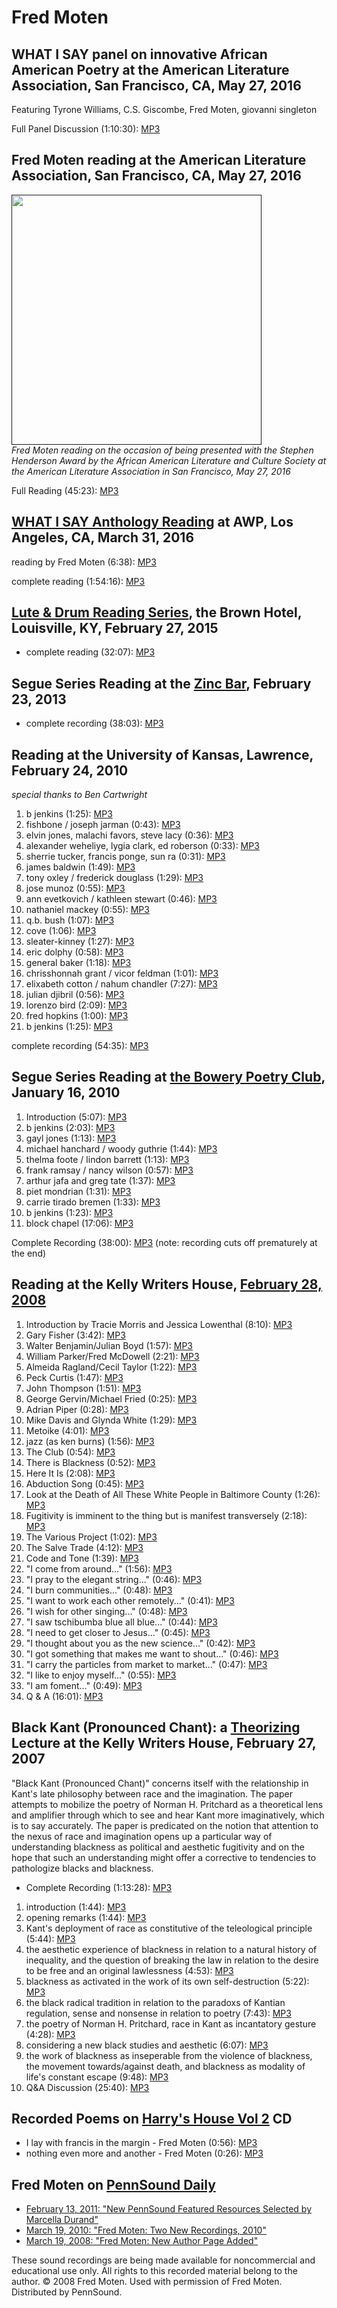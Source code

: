 Fred Moten
==========


WHAT I SAY panel on innovative African American Poetry at the American Literature Association, San Francisco, CA, May 27, 2016
------------------------------------------------------------------------------------------------------------------------------

Featuring Tyrone Williams, C.S. Giscombe, Fred Moten, giovanni singleton

Full Panel Discussion (1:10:30): [MP3](https://media.sas.upenn.edu/pennsound/temp/Heatstrings-summer-2016/WIS%20at%20ALA%20-%20May%2027,%202016%20-%20Giscombe,%20WIlliams,%20Moten,%20singleton.MP3)


Fred Moten reading at the American Literature Association, San Francisco, CA, May 27, 2016
------------------------------------------------------------------------------------------

[<img src="https://media.sas.upenn.edu/pennsound/temp/Heatstrings-summer-2016/Moten.JPG" height="400" />]()  
*Fred Moten reading on the occasion of being presented with the Stephen Henderson Award by the African American Literature and Culture Society at the American Literature Association in San Francisco, May 27, 2016*  

Full Reading (45:23): [MP3](https://media.sas.upenn.edu/pennsound/temp/Heatstrings-summer-2016/Fred%20Moten%20-%20ALA%20May%2027,%202016%20-%20San%20Francisco.MP3)

[WHAT I SAY Anthology Reading](Heatstrings.php#WHAT-I-SAY-MAR-16) at AWP, Los Angeles, CA, March 31, 2016
---------------------------------------------------------------------------------------------------------

reading by Fred Moten (6:38): [MP3](https://media.sas.upenn.edu/pennsound/groups/Heatstrings/3-31-16/Moten-Fred_WHAT-I-SAY_Heatstrings_3-31-16.mp3)

complete reading (1:54:16): [MP3](https://media.sas.upenn.edu/pennsound/groups/Heatstrings/3-31-16/Complete_WHAT-I-SAY_Heatstrings_3-31-16.mp3)

[Lute & Drum Reading Series](Lute-and-Drum.php#Moten-Donahue-15), the Brown Hotel, Louisville, KY, February 27, 2015
--------------------------------------------------------------------------------------------------------------------

-   complete reading (32:07): [MP3](https://media.sas.upenn.edu/pennsound/authors/Moten/Moten-Fred_Lute-and-Drum_Brown-Hotel_Louisville-KY_2-27-15.mp3)

Segue Series Reading at the [Zinc Bar](http://writing.upenn.edu/pennsound/x/Segue-ZINC.php), February 23, 2013
--------------------------------------------------------------------------------------------------------------

-   complete recording (38:03): [MP3](http://media.sas.upenn.edu/pennsound/authors/Moten/Moten-Fred_Complete-Recording_Segue-Zinc-Bar_2-23-13.mp3)


Reading at the University of Kansas, Lawrence, February 24, 2010
----------------------------------------------------------------

*special thanks to Ben Cartwright*

1.  b jenkins (1:25): [MP3](http://media.sas.upenn.edu/pennsound/authors/Moten/2-24-10/Moten-Fred_01_b-jenkins_University-of-Kansas_2-24-10.mp3)
2.  fishbone / joseph jarman (0:43): [MP3](http://media.sas.upenn.edu/pennsound/authors/Moten/2-24-10/Moten-Fred_02_fishbone-joseph-jarman_University-of-Kansas_2-24-10.mp3)
3.  elvin jones, malachi favors, steve lacy (0:36): [MP3](http://media.sas.upenn.edu/pennsound/authors/Moten/2-24-10/Moten-Fred_03_elvin-jones-malachi%20favors-steve-lacy_University-of-Kansas_2-24-10.mp3)
4.  alexander weheliye, lygia clark, ed roberson (0:33): [MP3](http://media.sas.upenn.edu/pennsound/authors/Moten/2-24-10/Moten-Fred_04-alexander-weheliye-lygia-clark-ed-roberson_University-of-Kansas_2-24-10.mp3)
5.  sherrie tucker, francis ponge, sun ra (0:31): [MP3](http://media.sas.upenn.edu/pennsound/authors/Moten/2-24-10/Moten-Fred_05_sherrie-tucker-francis-ponge-sun-ra_University-of-Kansas_2-24-10.mp3)
6.  james baldwin (1:49): [MP3](http://media.sas.upenn.edu/pennsound/authors/Moten/2-24-10/Moten-Fred_06_james-baldwinUniversity-of-Kansas_2-24-10.mp3)
7.  tony oxley / frederick douglass (1:29): [MP3](http://media.sas.upenn.edu/pennsound/authors/Moten/2-24-10/Moten-Fred_07_tony-oxley-frederick-douglass_University-of-Kansas_2-24-10.mp3)
8.  jose munoz (0:55): [MP3](http://media.sas.upenn.edu/pennsound/authors/Moten/2-24-10/Moten-Fred_08_jose-munoz_University-of-Kansas_2-24-10.mp3)
9.  ann evetkovich / kathleen stewart (0:46): [MP3](http://media.sas.upenn.edu/pennsound/authors/Moten/2-24-10/Moten-Fred_09_ann-evetkovich-kathleen-stewart_University-of-Kansas_2-24-10.mp3)
10. nathaniel mackey (0:55): [MP3](http://media.sas.upenn.edu/pennsound/authors/Moten/2-24-10/Moten-Fred_10_nathaniel-mackey_University-of-Kansas_2-24-10.mp3)
11. q.b. bush (1:07): [MP3](http://media.sas.upenn.edu/pennsound/authors/Moten/2-24-10/Moten-Fred_11_q-b-bush_University-of-Kansas_2-24-10.mp3)
12. cove (1:06): [MP3](http://media.sas.upenn.edu/pennsound/authors/Moten/2-24-10/Moten-Fred_12_cove_University-of-Kansas_2-24-10.mp3)
13. sleater-kinney (1:27): [MP3](http://media.sas.upenn.edu/pennsound/authors/Moten/2-24-10/Moten-Fred_13_sleater-kinney_University-of-Kansas_2-24-10.mp3)
14. eric dolphy (0:58): [MP3](http://media.sas.upenn.edu/pennsound/authors/Moten/2-24-10/Moten-Fred_14_eric-dolphy_University-of-Kansas_2-24-10.mp3)
15. general baker (1:18): [MP3](http://media.sas.upenn.edu/pennsound/authors/Moten/2-24-10/Moten-Fred_15_general-baker_University-of-Kansas_2-24-10.mp3)
16. chrisshonnah grant / vicor feldman (1:01): [MP3](http://media.sas.upenn.edu/pennsound/authors/Moten/2-24-10/Moten-Fred_16_chrisshonnah-grant-victor-feldman_University-of-Kansas_2-24-10.mp3)
17. elixabeth cotton / nahum chandler (7:27): [MP3](http://media.sas.upenn.edu/pennsound/authors/Moten/2-24-10/Moten-Fred_17_elizabeth-cotton-nahum-chandler_University-of-Kansas_2-24-10.mp3)
18. julian djibril (0:56): [MP3](http://media.sas.upenn.edu/pennsound/authors/Moten/2-24-10/Moten-Fred_18_julian-djibril_University-of-Kansas_2-24-10.mp3)
19. lorenzo bird (2:09): [MP3](http://media.sas.upenn.edu/pennsound/authors/Moten/2-24-10/Moten-Fred_19_lorenzo-bird_University-of-Kansas_2-24-10.mp3)
20. fred hopkins (1:00): [MP3](http://media.sas.upenn.edu/pennsound/authors/Moten/2-24-10/Moten-Fred_20_fred-hopkins_University-of-Kansas_2-24-10.mp3)
21. b jenkins (1:25): [MP3](http://media.sas.upenn.edu/pennsound/authors/Moten/2-24-10/Moten-Fred_21_b-jenkins_University-of-Kansas_2-24-10.mp3)

complete recording (54:35): [MP3](http://media.sas.upenn.edu/pennsound/authors/Moten/2-24-10/Moten-Fred_01_Complete_Recording_University-of-Kansas_2-24-10.mp3)


Segue Series Reading at [the Bowery Poetry Club](http://writing.upenn.edu/pennsound/x/Segue-BPC.html), January 16, 2010
-----------------------------------------------------------------------------------------------------------------------

1.  Introduction (5:07): [MP3](http://media.sas.upenn.edu/pennsound/authors/Moten/Segue-10/Moten-Fred_01_Introduction_Segue-Series-at_BPC_01-16-10.mp3)
2.  b jenkins (2:03): [MP3](http://media.sas.upenn.edu/pennsound/authors/Moten/Segue-10/Moten-Fred_02_b-jenkins_Segue-Series-at_BPC_01-16-10.mp3)
3.  gayl jones (1:13): [MP3](http://media.sas.upenn.edu/pennsound/authors/Moten/Segue-10/Moten-Fred_03_gayl-jones_Segue-Series-at_BPC_01-16-10.mp3)
4.  michael hanchard / woody guthrie (1:44): [MP3](http://media.sas.upenn.edu/pennsound/authors/Moten/Segue-10/Moten-Fred_04_michael-hanchard-woody-guthrie_Segue-Series-at_BPC_01-16-10.mp3)
5.  thelma foote / lindon barrett (1:13): [MP3](http://media.sas.upenn.edu/pennsound/authors/Moten/Segue-10/Moten-Fred_05_thelma-foote-lindon-barrett_Segue-Series-at_BPC_01-16-10.mp3)
6.  frank ramsay / nancy wilson (0:57): [MP3](http://media.sas.upenn.edu/pennsound/authors/Moten/Segue-10/Moten-Fred_06_frank-ramsay-nancy-wilson_Segue-Series-at_BPC_01-16-10.mp3)
7.  arthur jafa and greg tate (1:37): [MP3](http://media.sas.upenn.edu/pennsound/authors/Moten/Segue-10/Moten-Fred_07_arthur-jafa-and-greg-tate_Segue-Series-at_BPC_01-16-10.mp3)
8.  piet mondrian (1:31): [MP3](http://media.sas.upenn.edu/pennsound/authors/Moten/Segue-10/Moten-Fred_08_piet-mondrian_Segue-Series-at_BPC_01-16-10.mp3)
9.  carrie tirado bremen (1:33): [MP3](http://media.sas.upenn.edu/pennsound/authors/Moten/Segue-10/Moten-Fred_09_carrie-tirado-bremen_Segue-Series-at_BPC_01-16-10.mp3)
10. b jenkins (1:23): [MP3](http://media.sas.upenn.edu/pennsound/authors/Moten/Segue-10/Moten-Fred_10_b-jenkins_Segue-Series-at_BPC_01-16-10.mp3)
11. block chapel (17:06): [MP3](http://media.sas.upenn.edu/pennsound/authors/Moten/Segue-10/Moten-Fred_11_block-chapel_Segue-Series-at_BPC_01-16-10.mp3)

Complete Recording (38:00): [MP3](http://media.sas.upenn.edu/pennsound/authors/Moten/Moten-Fred_Complete-Reading_Segue-Series-at_BPC_01-16-10.mp3) (note: recording cuts off prematurely at the end)

Reading at the Kelly Writers House,
[February 28, 2008](http://www.writing.upenn.edu/~wh/calendar/0208.html#28)
---------------------------------------------------------------------------

1.  Introduction by Tracie Morris and Jessica Lowenthal (8:10): [MP3](http://media.sas.upenn.edu/pennsound/authors/Moten/KWH_02-28-08/Moten-Fred_01_Intro_KWH-UPenn_02-28-08.mp3)
2.  Gary Fisher (3:42): [MP3](http://media.sas.upenn.edu/pennsound/authors/Moten/KWH_02-28-08/Moten-Fred_02_Gary-Fisher_KWH-UPenn_02-28-08.mp3)
3.  Walter Benjamin/Julian Boyd (1:57): [MP3](http://media.sas.upenn.edu/pennsound/authors/Moten/KWH_02-28-08/Moten-Fred_03_Benjamin-and-Boyd_KWH-UPenn_02-28-08.mp3)
4.  William Parker/Fred McDowell (2:21): [MP3](http://media.sas.upenn.edu/pennsound/authors/Moten/KWH_02-28-08/Moten-Fred_04_Parker-and-McDowell_KWH-UPenn_02-28-08.mp3)
5.  Almeida Ragland/Cecil Taylor (1:22): [MP3](http://media.sas.upenn.edu/pennsound/authors/Moten/KWH_02-28-08/Moten-Fred_05_Ragland-and-Taylor_KWH-UPenn_02-28-08.mp3)
6.  Peck Curtis (1:47): [MP3](http://media.sas.upenn.edu/pennsound/authors/Moten/KWH_02-28-08/Moten-Fred_06_Peck-Curtis_KWH-UPenn_02-28-08.mp3)
7.  John Thompson (1:51): [MP3](http://media.sas.upenn.edu/pennsound/authors/Moten/KWH_02-28-08/Moten-Fred_07_John-Thompson_KWH-UPenn_02-28-08.mp3)
8.  George Gervin/Michael Fried (0:25): [MP3](http://media.sas.upenn.edu/pennsound/authors/Moten/KWH_02-28-08/Moten-Fred_08_Gervin-and-Fried_KWH-UPenn_02-28-08.mp3)
9.  Adrian Piper (0:28): [MP3](http://media.sas.upenn.edu/pennsound/authors/Moten/KWH_02-28-08/Moten-Fred_09_Adrian-Piper_KWH-UPenn_02-28-08.mp3)
10. Mike Davis and Glynda White (1:29): [MP3](http://media.sas.upenn.edu/pennsound/authors/Moten/KWH_02-28-08/Moten-Fred_10_Mike-Davis-and-Gynda-White_KWH-UPenn_02-28-08.mp3)
11. Metoike (4:01): [MP3](http://media.sas.upenn.edu/pennsound/authors/Moten/KWH_02-28-08/Moten-Fred_11_Metoike_KWH-UPenn_02-28-08.mp3)
12. jazz (as ken burns) (1:56): [MP3](http://media.sas.upenn.edu/pennsound/authors/Moten/KWH_02-28-08/Moten-Fred_12_Jazz_KWH-UPenn_02-28-08.mp3)
13. The Club (0:54): [MP3](http://media.sas.upenn.edu/pennsound/authors/Moten/KWH_02-28-08/Moten-Fred_13_The-Club_KWH-UPenn_02-28-08.mp3)
14. There is Blackness (0:52): [MP3](http://media.sas.upenn.edu/pennsound/authors/Moten/KWH_02-28-08/Moten-Fred_14_There-is-Blackness_KWH-UPenn_02-28-08.mp3)
15. Here It Is (2:08): [MP3](http://media.sas.upenn.edu/pennsound/authors/Moten/KWH_02-28-08/Moten-Fred_15_Here-It-Is_KWH-UPenn_02-28-08.mp3)
16. Abduction Song (0:45): [MP3](http://media.sas.upenn.edu/pennsound/authors/Moten/KWH_02-28-08/Moten-Fred_16_Abduction-Song_KWH-UPenn_02-28-08.mp3)
17. Look at the Death of All These White People in Baltimore County (1:26): [MP3](http://media.sas.upenn.edu/pennsound/authors/Moten/KWH_02-28-08/Moten-Fred_17_White-People_KWH-UPenn_02-28-08.mp3)
18. Fugitivity is imminent to the thing but is manifest transversely (2:18): [MP3](http://media.sas.upenn.edu/pennsound/authors/Moten/KWH_02-28-08/Moten-Fred_18_Fugitivity_KWH-UPenn_02-28-08.mp3)
19. The Various Project (1:02): [MP3](http://media.sas.upenn.edu/pennsound/authors/Moten/KWH_02-28-08/Moten-Fred_19_The-Various-Project_KWH-UPenn_02-28-08.mp3)
20. The Salve Trade (4:12): [MP3](http://media.sas.upenn.edu/pennsound/authors/Moten/KWH_02-28-08/Moten-Fred_20_The-Salve-Trade_KWH-UPenn_02-28-08.mp3)
21. Code and Tone (1:39): [MP3](http://media.sas.upenn.edu/pennsound/authors/Moten/KWH_02-28-08/Moten-Fred_21_Code-and-Tone_KWH-UPenn_02-28-08.mp3)
22. "I come from around..." (1:56): [MP3](http://media.sas.upenn.edu/pennsound/authors/Moten/KWH_02-28-08/Moten-Fred_22_I-Come-From-Around_KWH-UPenn_02-28-08.mp3)
23. "I pray to the elegant string..." (0:46): [MP3](http://media.sas.upenn.edu/pennsound/authors/Moten/KWH_02-28-08/Moten-Fred_23_I-Pray_KWH-UPenn_02-28-08.mp3)
24. "I burn communities..." (0:48): [MP3](http://media.sas.upenn.edu/pennsound/authors/Moten/KWH_02-28-08/Moten-Fred_24_I-Burn_KWH-UPenn_02-28-08.mp3)
25. "I want to work each other remotely..." (0:41): [MP3](http://media.sas.upenn.edu/pennsound/authors/Moten/KWH_02-28-08/Moten-Fred_25_I-Want-To-Work_KWH-UPenn_02-28-08.mp3)
26. "I wish for other singing..." (0:48): [MP3](http://media.sas.upenn.edu/pennsound/authors/Moten/KWH_02-28-08/Moten-Fred_26_I-Wish_KWH-UPenn_02-28-08.mp3)
27. "I saw tschibumba blue all blue..." (0:44): [MP3](http://media.sas.upenn.edu/pennsound/authors/Moten/KWH_02-28-08/Moten-Fred_27_I-Saw_KWH-UPenn_02-28-08.mp3)
28. "I need to get closer to Jesus..." (0:45): [MP3](http://media.sas.upenn.edu/pennsound/authors/Moten/KWH_02-28-08/Moten-Fred_28_I-Need-Jesus_KWH-UPenn_02-28-08.mp3)
29. "I thought about you as the new science..." (0:42): [MP3](http://media.sas.upenn.edu/pennsound/authors/Moten/KWH_02-28-08/Moten-Fred_29_I-Thought-Science_KWH-UPenn_02-28-08.mp3)
30. "I got something that makes me want to shout..." (0:46): [MP3](http://media.sas.upenn.edu/pennsound/authors/Moten/KWH_02-28-08/Moten-Fred_30_I-Got-Something_KWH-UPenn_02-28-08.mp3)
31. "I carry the particles from market to market..." (0:47): [MP3](http://media.sas.upenn.edu/pennsound/authors/Moten/KWH_02-28-08/Moten-Fred_31_I-Carry-the-Particles_KWH-UPenn_02-28-08.mp3)
32. "I like to enjoy myself..." (0:55): [MP3](http://media.sas.upenn.edu/pennsound/authors/Moten/KWH_02-28-08/Moten-Fred_32_I-Like-to-Enjoy-myself_KWH-UPenn_02-28-08.mp3)
33. "I am foment..." (0:49): [MP3](http://media.sas.upenn.edu/pennsound/authors/Moten/KWH_02-28-08/Moten-Fred_33_I-am-Foment_KWH-UPenn_02-28-08.mp3)
34. Q & A (16:01): [MP3](http://media.sas.upenn.edu/pennsound/authors/Moten/KWH_02-28-08/Moten-Fred_34_Q-&-A_KWH-UPenn_02-28-08.mp3)


Black Kant (Pronounced Chant): a [Theorizing](http://writing.upenn.edu/wh/involved/series/theorizing/) Lecture at the
Kelly Writers House,
February
27, 2007
---------------------------------------------------------------------------------------------------------------------

"Black Kant (Pronounced Chant)" concerns itself with the relationship in Kant's late
philosophy between
race and the imagination. The paper attempts to mobilize the poetry of Norman H. Pritchard as a theoretical lens and
amplifier through which to see and hear Kant more imaginatively, which is to say accurately. The paper is predicated on the
notion that attention to the nexus of race and imagination opens up a particular way of understanding blackness as political
and aesthetic fugitivity and on the hope that such an understanding might offer a corrective to tendencies to pathologize
blacks and blackness.

-   Complete Recording (1:13:28): [MP3](http://media.sas.upenn.edu/pennsound/authors/Moten/KWH_02-27-07/moten-fred_KWH_theorizing%20%0Alecture_02-27-07.mp3)

1.  introduction (1:44): [MP3](http://media.sas.upenn.edu/pennsound/authors/Moten/KWH_02-27-07/Moten-Fred_01_introduction_Theorizing-Lecture_KWH_02-27-07.mp3)
2.  opening remarks (1:44): [MP3](http://media.sas.upenn.edu/pennsound/authors/Moten/KWH_02-27-07/Moten-Fred_02_opening-remarks_Theorizing-Lecture_KWH_02-27-07.mp3)
3.  Kant's deployment of race as constitutive of the teleological principle (5:44): [MP3](http://media.sas.upenn.edu/pennsound/authors/Moten/KWH_02-27-07/Moten-Fred_03_Kants-deployment-of-race-as-constitutive-of-the-teleological-principle_Theorizing-Lecture_KWH_02-27-07.mp3)
4.  the aesthetic experience of blackness in relation to a natural history of inequality, and the question of breaking the law in relation to the desire to be free and an original lawlessness (4:53): [MP3](http://media.sas.upenn.edu/pennsound/authors/Moten/KWH_02-27-07/Moten-Fred_04_the-aesthetic-experience-of-blackness-in-relation-to-a-natural-history-of-inequality_Theorizing-Lecture_KWH_02-27-07.mp3)
5.  blackness as activated in the work of its own self-destruction (5:22): [MP3](http://media.sas.upenn.edu/pennsound/authors/Moten/KWH_02-27-07/Moten-Fred_05_Blackness-as-activated-in-the-work-of-its-own-self-destruction_Theorizing-Lecture_KWH_02-27-07.mp3)
6.  the black radical tradition in relation to the paradoxs of Kantian regulation, sense and nonsense in relation to poetry (7:43): [MP3](http://media.sas.upenn.edu/pennsound/authors/Moten/KWH_02-27-07/Moten-Fred_06_the-black-radical-tradition-in-relation-to-the-paradoxes-of-Kantian-regulation-sense-and-nonsense-in-relation-to-poetry_Theorizing-Lecture_KWH_02-27-07.mp3)
7.  the poetry of Norman H. Pritchard, race in Kant as incantatory gesture (4:28): [MP3](http://media.sas.upenn.edu/pennsound/authors/Moten/KWH_02-27-07/Moten-Fred_07_the-poetry-of-Norman-H-Pritchard-race-in-Kant-as-incantatory-gesture_Theorizing-Lecture_KWH_02-27-07.mp3)
8.  considering a new black studies and aesthetic (6:07): [MP3](http://media.sas.upenn.edu/pennsound/authors/Moten/KWH_02-27-07/Moten-Fred_08_considering-a-new-black-studies-and-aesthetic_Theorizing-Lecture_KWH_02-27-07.mp3)
9.  the work of blackness as inseperable from the violence of blackness, the movement towards/against death, and blackness as modality of life's constant escape (9:48): [MP3](http://media.sas.upenn.edu/pennsound/authors/Moten/KWH_02-27-07/Moten-Fred_09_the-work-of-blackness-as-inseperable-from-the-violence-of-blackness_Theorizing-Lecture_KWH_02-27-07.mp3)
10. Q&A Discussion (25:40): [MP3](http://media.sas.upenn.edu/pennsound/authors/Moten/KWH_02-27-07/Moten-Fred_10_Q-A-Discussion_Theorizing-Lecture_KWH_02-27-07.mp3)

Recorded Poems on [Harry's House Vol 2](Harrys-House-Vol-2.php) CD
------------------------------------------------------------------

-   I lay with francis in the margin - Fred Moten (0:56): [MP3](https://media.sas.upenn.edu/pennsound/authors/Moten/Moten-Fred_I-lay-with-francis-in-the-margin_Harrys-House-Vol-2.mp3)
-   nothing even more and another - Fred Moten (0:26): [MP3](https://media.sas.upenn.edu/pennsound/authors/Moten/Moten-Fred_Nothing-even-more-and-another_Harrys-House-Vol-2)

Fred Moten on [PennSound Daily](http://writing.upenn.edu/pennsound/daily)
-------------------------------------------------------------------------

-   [February 13, 2011: "New PennSound Featured Resources Selected by Marcella Durand"](http://writing.upenn.edu/pennsound/daily/201102.php#13_22:55)
-   [March 19, 2010: "Fred Moten: Two New Recordings, 2010"](http://writing.upenn.edu/pennsound/daily/201003.php#19_17:41)
-   [March 19, 2008: "Fred Moten: New Author Page Added"](http://writing.upenn.edu/pennsound/daily/200803.php#19_15:51)

  
These sound recordings are being made available for noncommercial and educational
use only. All rights to this recorded material belong to the author. © 2008 Fred Moten. Used with
permission of Fred Moten. Distributed by PennSound.
